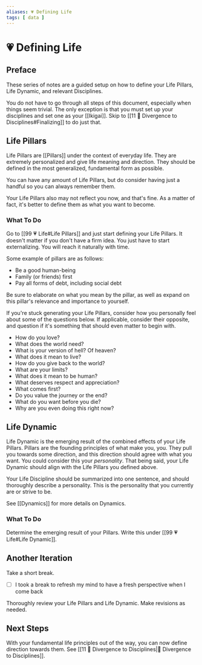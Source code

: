 ```yaml
---
aliases: 💗 Defining Life
tags: [ data ]
---
```

# 💗 Defining Life
## Preface
These series of notes are a guided setup on how to define your Life Pillars, Life Dynamic, and relevant Disciplines. 

You do not have to go through all steps of this document, especially when things seem trivial. The only exception is that you must set up your disciplines and set one as your [[Ikigai]]. Skip to [[11 🔀 Divergence to Disciplines#Finalizing]] to do just that.

## Life Pillars
Life Pillars are [[Pillars]] under the context of everyday life. They are extremely personalized and give life meaning and direction. They should be defined in the most generalized, fundamental form as possible. 

You can have any amount of Life Pillars, but do consider having just a handful so you can always remember them.

Your Life Pillars also may not reflect you now, and that's fine. As a matter of fact, it's better to define them as what you want to become.

### What To Do
Go to [[99 💗 Life#Life Pillars]] and just start defining your Life Pillars. It doesn't matter if you don't have a firm idea. You just have to start externalizing. You will reach it naturally with time.

Some example of pillars are as follows:
- Be a good human-being
- Family (or friends) first
- Pay all forms of debt, including social debt

Be sure to elaborate on what you mean by the pillar, as well as expand on this pillar's relevance and importance to yourself.

If you're stuck generating your Life Pillars, consider how you personally feel about some of the questions below. If applicable, consider their opposite, and question if it's something that should even matter to begin with.
- How do you love?
- What does the world need?
- What is your version of hell? Of heaven?
- What does it mean to live?
- How do you give back to the world?
- What are your limits?
- What does it mean to be human?
- What deserves respect and appreciation?
- What comes first?
- Do you value the journey or the end?
- What do you want before you die?
- Why are you even doing this right now?

## Life Dynamic
Life Dynamic is the emerging result of the combined effects of your Life Pillars. Pillars are the founding principles of what make you, you. They pull you towards some direction, and this direction should agree with what you want. You could consider this your *personality*. That being said, your Life Dynamic should align with the Life Pillars you defined above.

Your Life Discipline should be summarized into one sentence, and should thoroughly describe a personality. This is the personality that you currently are or strive to be.

See [[Dynamics]] for more details on Dynamics.

### What To Do
Determine the emerging result of your Pillars. Write this under [[99 💗 Life#Life Dynamic]].

## Another Iteration
Take a short break.

- [ ] I took a break to refresh my mind to have a fresh perspective when I come back

Thoroughly review your Life Pillars and Life Dynamic. Make revisions as needed.

## Next Steps
With your fundamental life principles out of the way, you can now define direction towards them. See [[11 🔀 Divergence to Disciplines|🔀 Divergence to Disciplines]].